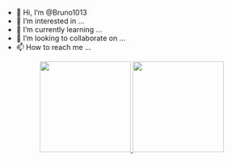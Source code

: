 - 👋 Hi, I’m @Bruno1013
- 👀 I’m interested in ...
- 🌱 I’m currently learning ...
- 💞️ I’m looking to collaborate on ...
- 📫 How to reach me ...


<div align="center">
  <a href="https://github.com/DiogoReiss">
  <img height="180em" src="https://github-readme-stats.vercel.app/api?username=bruno1013&show_icons=true&theme=radical &include_all_commits=true&count_private=true"/>
  <img height="180em" src="https://github-readme-stats.vercel.app/api/top-langs/?username=bruno1013&layout=compact&langs_count=7&theme=radical "/>
</div>


<!---
Bruno1013/Bruno1013 is a ✨ special ✨ repository because its `README.md` (this file) appears on your GitHub profile.
You can click the Preview link to take a look at your changes.
--->
